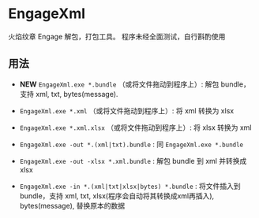 # EngageXml
火焰纹章 Engage 解包，打包工具。
程序未经全面测试，自行斟酌使用

## 用法

- **NEW** `EngageXml.exe *.bundle` （或将文件拖动到程序上）: 解包 bundle，支持 xml, txt, bytes(message).

- `EngageXml.exe *.xml` （或将文件拖动到程序上）: 将 xml 转换为 xlsx
  
- `EngageXml.exe *.xml.xlsx` （或将文件拖动到程序上）: 将 xlsx 转换为 xml
  
- `EngageXml.exe -out *.(xml|txt).bundle` : 同 `EngageXml.exe *.bundle`
  
- `EngageXml.exe -out -xlsx *.xml.bundle` : 解包 bundle 到 xml 并转换成 xlsx
  
- `EngageXml.exe -in *.(xml|txt|xlsx|bytes) *.bundle` : 将文件插入到 bundle，支持 xml, txt, xlsx(程序会自动将其转换成xml再插入), bytes(message), 替换原本的数据
